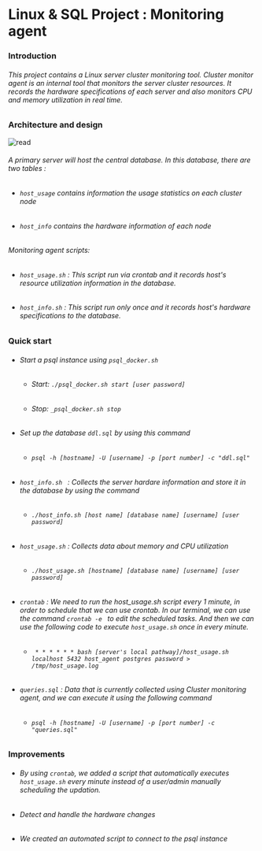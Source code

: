 # Linux & SQL Project : Monitoring agent

### Introduction

###### This project contains a Linux server cluster monitoring tool. Cluster monitor agent is an internal tool that monitors the server cluster resources. It records the hardware specifications of each server and also monitors CPU and memory utilization in real time.


### Architecture and design

![read](https://user-images.githubusercontent.com/60229391/139755165-e259952b-4a4f-47ef-882a-55db5dc0e766.PNG)

###### A primary server will host the central database. In this database, there are two tables : 
- ###### ``` host_usage ``` contains information the usage statistics on each cluster node
- ###### ``` host_info ``` contains the hardware information of each node
###### Monitoring agent scripts:
- ###### ``` host_usage.sh ``` : This script run via crontab and it records host's resource utilization information in the database.
- ###### ``` host_info.sh ```  : This script run only once and it records host's hardware specifications to the database.

### Quick start
- ###### Start a psql instance using ``` psql_docker.sh ```
  - ###### Start: ``` ./psql_docker.sh start [user password] ```
  - ###### Stop: ``` _psql_docker.sh stop ```
  
- ###### Set up the database ``` ddl.sql ``` by using this command
  - ###### ``` psql -h [hostname] -U [username] -p [port number] -c "ddl.sql" ```
 
- ###### ```host_info.sh ``` : Collects the server hardare information and store it in the database by using the command
  - ###### ```./host_info.sh [host name] [database name] [username] [user password] ```
  
- ###### ```host_usage.sh``` : Collects data about memory and CPU utilization
  - ###### ```./host_usage.sh [hostname] [database name] [username] [user password]```
  
- ###### ```crontab``` : We need to run the host_usage.sh script every 1 minute, in order to schedule that we can use crontab. In our terminal, we can use the command ```crontab -e ``` to edit the scheduled tasks. And then we can use the following code to execute ```host_usage.sh``` once in every minute.
  - ###### ``` * * * * * * bash [server's local pathway]/host_usage.sh localhost 5432 host_agent postgres password > /tmp/host_usage.log```
  
- ###### ```queries.sql``` : Data that is currently collected using Cluster monitoring agent, and we can execute it using the following command
  - ###### ```psql -h [hostname] -U [username] -p [port number] -c "queries.sql"```
  
### Improvements
- ###### By using ```crontab```, we added a script that automatically executes ```host_usage.sh``` every minute instead of a user/admin manually scheduling the updation.
- ###### Detect and handle the hardware changes
- ###### We created an automated script to connect to the psql instance


